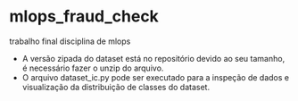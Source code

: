 # mlops_fraud_check
trabalho final disciplina de mlops
* A versão zipada do dataset está no repositório devido ao seu tamanho, é necessário fazer o unzip do arquivo.
* O arquivo dataset_ic.py pode ser executado para a inspeção de dados e visualização da distribuição de classes do dataset.